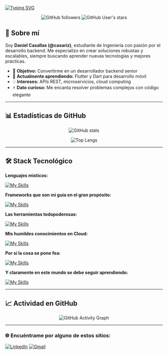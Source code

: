 [![Typing SVG](https://readme-typing-svg.herokuapp.com?font=Chakra+Petch&weight=600&size=35&pause=1000&color=FFFFFF&background=FF000000&width=435&lines=!Hola%2C+soy+Daniel!🎮;Desarrollador+Backend;Estudiante+de+Ingeniería)](https://git.io/typing-svg)

<div align="center">
  
![GitHub followers](https://img.shields.io/github/followers/casariz?style=social)
![GitHub User's stars](https://img.shields.io/github/stars/casariz?style=social)

</div>

## 🚀 Sobre mí

Soy **Daniel Casallas (@casariz)**, estudiante de Ingeniería con pasión por el desarrollo backend. Me especializo en crear soluciones robustas y escalables, siempre buscando aprender nuevas tecnologías y mejores prácticas.

- 🎯 **Objetivo:** Convertirme en un desarrollador backend senior
- 🌱 **Actualmente aprendiendo:** Flutter y Dart para desarrollo móvil
- 💡 **Intereses:** APIs REST, microservicios, cloud computing
- ⚡ **Dato curioso:** Me encanta resolver problemas complejos con código elegante

---

## 📊 Estadísticas de GitHub

<div align="center">
  
![GitHub stats](https://github-readme-stats.vercel.app/api?username=casariz&show_icons=true&theme=dark&hide_border=true)

![Top Langs](https://github-readme-stats.vercel.app/api/top-langs/?username=casariz&layout=compact&theme=dark&hide_border=true)

</div>

---

## 🛠️ Stack Tecnológico

**Lenguajes misticos:**

[![My Skills](https://skillicons.dev/icons?i=js,ts,html,css,php,python,java)](https://skillicons.dev)

**Frameworks que son mi guía en el gran propósito:**

[![My Skills](https://skillicons.dev/icons?i=angular,laravel,fastapi,tailwindcss)](https://skillicons.dev)

**Las herramientas todopoderosas:**

[![My Skills](https://skillicons.dev/icons?i=git,github,vscode,nginx,docker,nodejs)](https://skillicons.dev)

**Mis humildes conocimientos en Cloud:**

[![My Skills](https://skillicons.dev/icons?i=aws,azure)](https://skillicons.dev)

**Por si la cosa se pone fea:**

[![My Skills](https://skillicons.dev/icons?i=mysql,postgres,mongo)](https://skillicons.dev)

**Y claramente en este mundo se debe seguir aprendiendo:**

[![My Skills](https://skillicons.dev/icons?i=dart,flutter)](https://skillicons.dev)

---

## 📈 Actividad en GitHub

<div align="center">

![GitHub Activity Graph](https://github-readme-activity-graph.vercel.app/graph?username=casariz&theme=react-dark&hide_border=true)

</div>

---

### 🌐 Encuéntrame por alguno de estos sitios:
[![LinkedIn](https://img.shields.io/badge/LinkedIn-Daniel-0077B5?style=for-the-badge&logo=linkedin&logoColor=white&labelColor=101010)](https://www.linkedin.com/in/daniel-felipe-casallas-ortiz)
[![Gmail](https://img.shields.io/badge/Gmail-Daniel-b5001d?style=for-the-badge&logo=gmail&logoColor=white&labelColor=101010)](mailto:danielfelipedfco@gmail.com)

